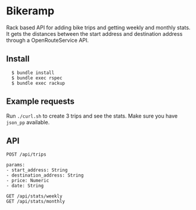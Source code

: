 # Bikeramp

Rack based API for adding bike trips and getting weekly and monthly stats. It gets the distances between the start address and destination address through a OpenRouteService API.

## Install

```
  $ bundle install
  $ bundle exec rspec
  $ bundle exec rackup
```

## Example requests

Run `./curl.sh` to create 3 trips and see the stats. Make sure you have `json_pp` available.

## API

```
POST /api/trips

params:
- start_address: String
- destination_address: String
- price: Numeric
- date: String

GET /api/stats/weekly
GET /api/stats/monthly
```
